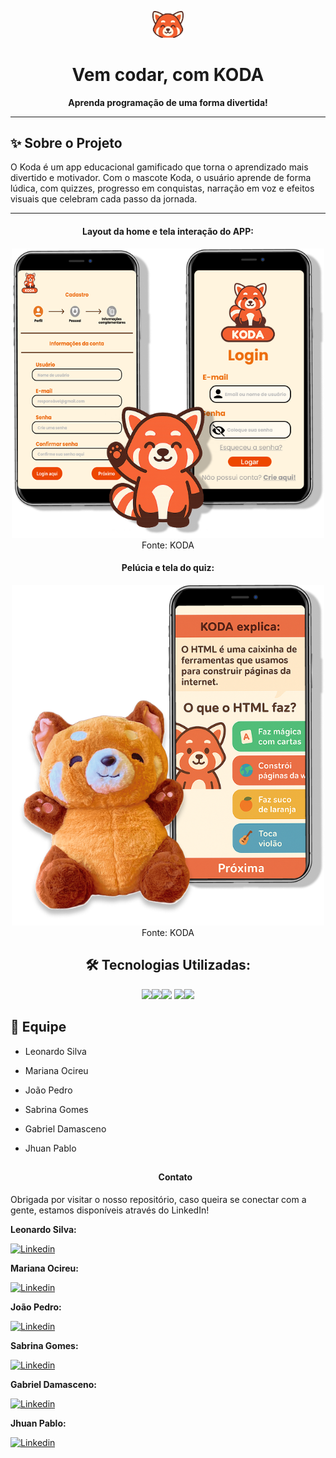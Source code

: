 <p align="center">
  <img src="https://github.com/JotaPQueiroz/KODA/blob/main/IconPage.png" alt="Logo do KODA" width="50"/>
</p>

<h1 align="center">Vem codar, com KODA </h1>

<p align="center">
  <b>Aprenda programação de uma forma divertida!</b>
</p>

---

## ✨ Sobre o Projeto

O Koda é um app educacional gamificado que torna o aprendizado mais divertido e motivador.
Com o mascote Koda, o usuário aprende de forma lúdica, com quizzes, progresso em conquistas, 
narração em voz e efeitos visuais que celebram cada passo da jornada.

---

<div align="center">
  <h4>Layout da home e tela interação do APP:</h4>
  <img width="500" src="https://github.com/marisouza31/APP-KODA/blob/main/wireframes/cadastro-login.png"><br>
   Fonte: KODA
</div>

<div align="center">
  <h4>Pelúcia e tela do quiz:</h4>
  <img width="500" src="https://github.com/marisouza31/APP-KODA/blob/main/wireframes/pelucia-quiz.png"><br>
   Fonte: KODA
</div>

<div align="center">
  
## 🛠️ Tecnologias Utilizadas:

<img src="https://cdn.jsdelivr.net/gh/devicons/devicon@latest/icons/html5/html5-original.svg"  width="40" heigth="40"/><img src="https://cdn.jsdelivr.net/gh/devicons/devicon@latest/icons/css3/css3-original.svg" width="40" heigth="40" /><img src="https://cdn.jsdelivr.net/gh/devicons/devicon@latest/icons/javascript/javascript-original.svg"  width="40" heigth="40"/>
 <img src="https://cdn.jsdelivr.net/gh/devicons/devicon@latest/icons/react/react-original-wordmark.svg" width="40" heigth="40" /><img src="https://cdn.jsdelivr.net/gh/devicons/devicon@latest/icons/firebase/firebase-original-wordmark.svg" width="40" heigth="40" />
  </div>

 ## 👥 Equipe

- Leonardo Silva 
- Mariana Ocireu
- João Pedro 
- Sabrina Gomes
- Gabriel Damasceno
- Jhuan Pablo
  ##

  <div align="center">
  <h4>Contato</h4>
  </div>

Obrigada por visitar o nosso repositório, caso queira se conectar com a gente, estamos disponíveis através do LinkedIn!

**Leonardo Silva:**

[![Linkedin](https://img.shields.io/badge/LinkedIn-FF6C3F?style=for-the-badge&logo=linkedin&logoColor=white)](https://www.linkedin.com/in/leonardo-pereira-da-silva-221b62268)


**Mariana Ocireu:**

[![Linkedin](https://img.shields.io/badge/LinkedIn-FF6C3F?style=for-the-badge&logo=linkedin&logoColor=white)](https://www.linkedin.com/in/marianaociz/)

**João Pedro:**

[![Linkedin](https://img.shields.io/badge/LinkedIn-FF6C3F?style=for-the-badge&logo=linkedin&logoColor=white)](https://www.linkedin.com/in/joaopedroqdemelo)

**Sabrina Gomes:**

[![Linkedin](https://img.shields.io/badge/LinkedIn-FF6C3F?style=for-the-badge&logo=linkedin&logoColor=white)](https://www.linkedin.com/in/sabrina-santos-gomes)

**Gabriel Damasceno:**

[![Linkedin](https://img.shields.io/badge/LinkedIn-FF6C3F?style=for-the-badge&logo=linkedin&logoColor=white)](https://www.linkedin.com/in/gabriel-damasceno-almeida)

**Jhuan Pablo:**

[![Linkedin](https://img.shields.io/badge/LinkedIn-FF6C3F?style=for-the-badge&logo=linkedin&logoColor=white)](https://www.linkedin.com/in/jhuan03)






